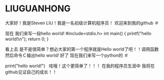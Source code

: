 # LIUGUANHONG
大家好！我是Steven LIU！我是一名初级计算机程序员！
欢迎来到我的github
＃ 

现在 我们来写一段hello world!
#include<stdio.h>
int main()
{
  printf("hello world!\n");
  return 0;
}

看上去 是不是很简单？想必大家的第一个程序就是Hello world了吧！！调用函数然后命令Ｃ输出hello world!
好了 现在我们来写一个python的
＃ 

print("hello world!")
 
哇哦！这个更简单了！！！
在我的程序员生涯中 我将在github见证自己的成长！！
